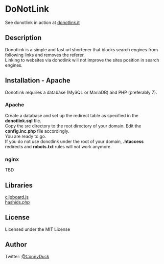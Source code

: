 # DoNotLink

See donotlink in action at [donotlink.it](https://donotlink.it)

## Description

Donotlink is a simple and fast url shortener that blocks search engines from following links and removes the referer.  
Linking to websites via donotlink will not improve the sites position in search engines.

## Installation - Apache

Donotlink requires a database (MySQL or MariaDB) and PHP (preferably 7).

### Apache

Create a database and set up the redirect table as specified in the **donotlink.sql** file.  
Copy the src directory to the root directory of your domain. Edit the **config.inc.php** file accordingly.  
You are ready to go.  
If you do not use donotlink under the root of your domain, **.htaccess** redirects and **robots.txt** rules will not work anymore.

### nginx

TBD

## Libraries
[clipboard.js](https://github.com/zenorocha/clipboard.js)  
[hashids.php](https://github.com/ivanakimov/hashids.php)

## License
Licensed under the MIT License

## Author
Twitter: [@ConnyDuck](https://twitter.com/ConnyDuck)
